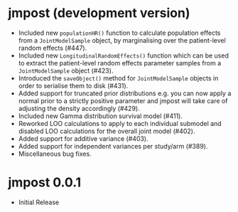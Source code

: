 
# jmpost (development version)

- Included new `populationHR()` function to calculate population effects from a `JointModelSample` object, by marginalising over the patient-level random effects (#447).
- Included new `LongitudinalRandomEffects()` function which can be used to extract the patient-level random effects parameter samples from a `JointModelSample` object (#423).
- Introduced the `saveObject()` method for `JointModelSample` objects in order to serialise them to disk (#431).
- Added support for truncated prior distributions e.g. you can now apply a normal prior to a strictly positive parameter and jmpost will take care of adjusting the density accordingly (#429).
- Included new Gamma distribution survival model (#411).
- Reworked LOO calculations to apply to each individual submodel and disabled LOO calculations for the overall joint model (#402).
- Added support for additive variance (#403).
- Added support for independent variances per study/arm (#389).
- Miscellaneous bug fixes.

# jmpost 0.0.1

- Initial Release
